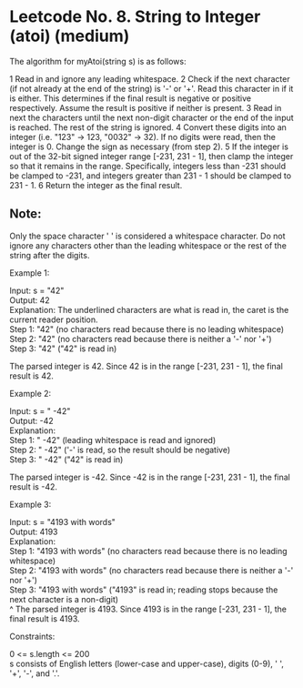 # Leetcode No. 8. String to Integer (atoi) (medium)

The algorithm for myAtoi(string s) is as follows:

1 Read in and ignore any leading whitespace.
2 Check if the next character (if not already at the end of the string) is '-' or '+'. Read this character in if it is either. This determines if the final result is negative or positive respectively. Assume the result is positive if neither is present.
3 Read in next the characters until the next non-digit character or the end of the input is reached. The rest of the string is ignored.
4 Convert these digits into an integer (i.e. "123" -> 123, "0032" -> 32). If no digits were read, then the integer is 0. Change the sign as necessary (from step 2).
5 If the integer is out of the 32-bit signed integer range [-231, 231 - 1], then clamp the integer so that it remains in the range. Specifically, integers less than -231 should be clamped to -231, and integers greater than 231 - 1 should be clamped to 231 - 1.
6 Return the integer as the final result.


## Note:

Only the space character ' ' is considered a whitespace character.
Do not ignore any characters other than the leading whitespace or the rest of the string after the digits.

Example 1:

Input: s = "42"  
Output: 42  
Explanation: The underlined characters are what is read in, the caret is the current reader position.  
Step 1: "42" (no characters read because there is no leading whitespace)  
Step 2: "42" (no characters read because there is neither a '-' nor '+')  
Step 3: "42" ("42" is read in)  

The parsed integer is 42.
Since 42 is in the range [-231, 231 - 1], the final result is 42.


Example 2:

Input: s = "   -42"  
Output: -42  
Explanation:  
Step 1: "   -42" (leading whitespace is read and ignored)  
Step 2: "   -42" ('-' is read, so the result should be negative)  
Step 3: "   -42" ("42" is read in)

The parsed integer is -42.
Since -42 is in the range [-231, 231 - 1], the final result is -42.


Example 3:

Input: s = "4193 with words"  
Output: 4193  
Explanation:  
Step 1: "4193 with words" (no characters read because there is no leading whitespace)  
Step 2: "4193 with words" (no characters read because there is neither a '-' nor '+')  
Step 3: "4193 with words" ("4193" is read in; reading stops because the next character is a non-digit)  
             ^
The parsed integer is 4193.
Since 4193 is in the range [-231, 231 - 1], the final result is 4193.
 

Constraints:

0 <= s.length <= 200  
s consists of English letters (lower-case and upper-case), digits (0-9), ' ', '+', '-', and '.'.